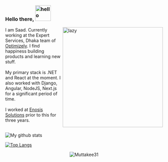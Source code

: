 ### Hello there,  <img src="https://i.imgur.com/4F9RGmX.gif" alt="hello" width="50">

<img align='right' alt="lazy" src="https://media1.giphy.com/media/a5MFvAwc6GPf2/giphy.gif" width="320">

I am Saad. Currently working at the Expert Services, Dhaka team of [Optimizely](https://world.optimizely.com/). I find happiness building products and learning new stuff.
<br />
<br />
My primary stack is .NET and React at the moment. I also worked with Django, Angular, NodeJS, Next.js for a significant period of time.
<br />
<br />
I worked at [Enosis Solutions](https://www.enosisbd.com/) prior to this for three years.
<br />
<br />
<!-- ### Technical strengths:

|  Skills | Entity |
| ------------- | ------------- |
| Languages | <img alt="JavaScript" src="https://img.shields.io/badge/javascript-%23323330.svg?style=for-the-badge&logo=javascript&logoColor=%23F7DF1E"/>  <img alt="Python" src="https://img.shields.io/badge/python-%2314354C.svg?style=for-the-badge&logo=python&logoColor=white"/>  <img alt="Java" src="https://img.shields.io/badge/java-%23ED8B00.svg?style=for-the-badge&logo=java&logoColor=white"/>  <img alt="C++" src="https://img.shields.io/badge/c++-%2300599C.svg?style=for-the-badge&logo=c%2B%2B&ogoColor=white"/>  <img alt="TypeScript" src="https://img.shields.io/badge/typescript-%23007ACC.svg?style=for-the-badge&logo=typescript&logoColor=white"/> |
| Frameworks | <img alt="Django" src="https://img.shields.io/badge/django-%23092E20.svg?style=for-the-badge&logo=django&logoColor=white"/>  <img alt="NodeJS" src="https://img.shields.io/badge/node.js-%2343853D.svg?style=for-the-badge&logo=node.js&logoColor=white"/> |
| Frontend | <img alt="React" src="https://img.shields.io/badge/react-%2320232a.svg?style=for-the-badge&logo=react&logoColor=%2361DAFB"/> <img alt="Next JS" src="https://img.shields.io/badge/Next-black?style=for-the-badge&logo=next.js&logoColor=white"/> <img alt="Electron" src="https://img.shields.io/badge/electron-%2320232a.svg?style=for-the-badge&logo=electron&logoColor=%2361DAFB"/> <img alt="HTML5" src="https://img.shields.io/badge/html5-%23E34F26.svg?style=for-the-badge&logo=html5&logoColor=white"/> <img alt="CSS3" src="https://img.shields.io/badge/css3-%231572B6.svg?style=for-the-badge&logo=css3&logoColor=white"/> <img alt="Bootstrap" src="https://img.shields.io/badge/bootstrap-%23563D7C.svg?style=for-the-badge&logo=bootstrap&logoColor=white"/> <img alt="Material UI" src="https://img.shields.io/badge/materialui-%230081CB.svg?style=for-the-badge&logo=material-ui&logoColor=white"/> <img alt="SASS" src="https://img.shields.io/badge/SASS-hotpink.svg?style=for-the-badge&logo=SASS&logoColor=white"/> |
| DBMS | <img alt="Postgres" src ="https://img.shields.io/badge/postgres-%23316192.svg?style=for-the-badge&logo=postgresql&logoColor=white"/>  <img alt="SQLite" src ="https://img.shields.io/badge/sqlite-%2307405e.svg?style=for-the-badge&logo=sqlite&logoColor=white"/>  <img alt="MongoDB" src ="https://img.shields.io/badge/MongoDB-%234ea94b.svg?style=for-the-badge&logo=mongodb&logoColor=white"/> |
| Others | Google Maps API, Mapbox, Nginx, Chrome extension |
<br />
<br />
 -->


![My github stats](https://github-readme-stats.vercel.app/api?username=muttakee31&show_icons=true&theme=tokyonight&count_private=true)

[![Top Langs](https://github-readme-stats.vercel.app/api/top-langs/?username=muttakee31&langs_count=5&layout=compact&theme=tokyonight)](https://github.com/muttakee31/github-readme-stats)
<!--
[![willianrod's wakatime stats](https://github-readme-stats.vercel.app/api/wakatime?username=willianrod)](https://github.com/muttakee31/github-readme-stats)
-->

<p align="center"><img align='center' src="https://komarev.com/ghpvc/?username=Muttakee31" alt="Muttakee31" /> </p>

<!--
**Muttakee31/Muttakee31** is a ✨ _special_ ✨ repository because its `README.md` (this file) appears on your GitHub profile.

Here are some ideas to get you started:

- 🔭 I’m currently working on ...
- 🌱 I’m currently learning ...
- 👯 I’m looking to collaborate on ...
- 🤔 I’m looking for help with ...
- 💬 Ask me about ...
- 📫 How to reach me: ...
- 😄 Pronouns: ...
- ⚡ Fun fact: ...
-->
